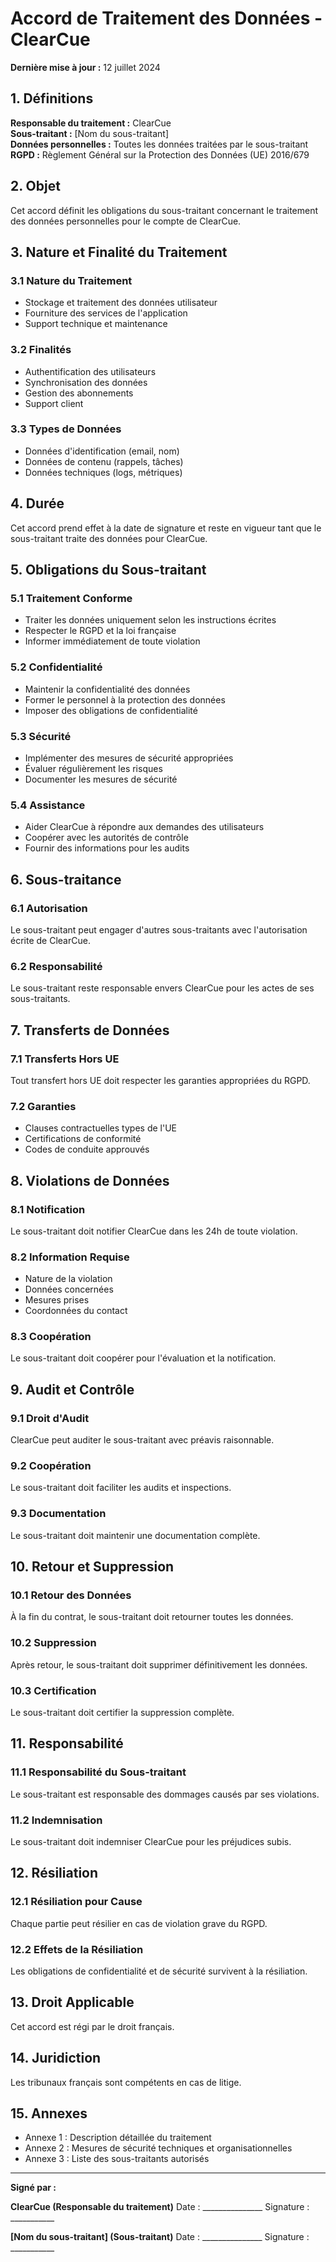 # Accord de Traitement des Données - ClearCue

**Dernière mise à jour :** 12 juillet 2024

## 1. Définitions

**Responsable du traitement :** ClearCue  
**Sous-traitant :** [Nom du sous-traitant]  
**Données personnelles :** Toutes les données traitées par le sous-traitant  
**RGPD :** Règlement Général sur la Protection des Données (UE) 2016/679

## 2. Objet

Cet accord définit les obligations du sous-traitant concernant le traitement des données personnelles pour le compte de ClearCue.

## 3. Nature et Finalité du Traitement

### 3.1 Nature du Traitement
- Stockage et traitement des données utilisateur
- Fourniture des services de l'application
- Support technique et maintenance

### 3.2 Finalités
- Authentification des utilisateurs
- Synchronisation des données
- Gestion des abonnements
- Support client

### 3.3 Types de Données
- Données d'identification (email, nom)
- Données de contenu (rappels, tâches)
- Données techniques (logs, métriques)

## 4. Durée

Cet accord prend effet à la date de signature et reste en vigueur tant que le sous-traitant traite des données pour ClearCue.

## 5. Obligations du Sous-traitant

### 5.1 Traitement Conforme
- Traiter les données uniquement selon les instructions écrites
- Respecter le RGPD et la loi française
- Informer immédiatement de toute violation

### 5.2 Confidentialité
- Maintenir la confidentialité des données
- Former le personnel à la protection des données
- Imposer des obligations de confidentialité

### 5.3 Sécurité
- Implémenter des mesures de sécurité appropriées
- Évaluer régulièrement les risques
- Documenter les mesures de sécurité

### 5.4 Assistance
- Aider ClearCue à répondre aux demandes des utilisateurs
- Coopérer avec les autorités de contrôle
- Fournir des informations pour les audits

## 6. Sous-traitance

### 6.1 Autorisation
Le sous-traitant peut engager d'autres sous-traitants avec l'autorisation écrite de ClearCue.

### 6.2 Responsabilité
Le sous-traitant reste responsable envers ClearCue pour les actes de ses sous-traitants.

## 7. Transferts de Données

### 7.1 Transferts Hors UE
Tout transfert hors UE doit respecter les garanties appropriées du RGPD.

### 7.2 Garanties
- Clauses contractuelles types de l'UE
- Certifications de conformité
- Codes de conduite approuvés

## 8. Violations de Données

### 8.1 Notification
Le sous-traitant doit notifier ClearCue dans les 24h de toute violation.

### 8.2 Information Requise
- Nature de la violation
- Données concernées
- Mesures prises
- Coordonnées du contact

### 8.3 Coopération
Le sous-traitant doit coopérer pour l'évaluation et la notification.

## 9. Audit et Contrôle

### 9.1 Droit d'Audit
ClearCue peut auditer le sous-traitant avec préavis raisonnable.

### 9.2 Coopération
Le sous-traitant doit faciliter les audits et inspections.

### 9.3 Documentation
Le sous-traitant doit maintenir une documentation complète.

## 10. Retour et Suppression

### 10.1 Retour des Données
À la fin du contrat, le sous-traitant doit retourner toutes les données.

### 10.2 Suppression
Après retour, le sous-traitant doit supprimer définitivement les données.

### 10.3 Certification
Le sous-traitant doit certifier la suppression complète.

## 11. Responsabilité

### 11.1 Responsabilité du Sous-traitant
Le sous-traitant est responsable des dommages causés par ses violations.

### 11.2 Indemnisation
Le sous-traitant doit indemniser ClearCue pour les préjudices subis.

## 12. Résiliation

### 12.1 Résiliation pour Cause
Chaque partie peut résilier en cas de violation grave du RGPD.

### 12.2 Effets de la Résiliation
Les obligations de confidentialité et de sécurité survivent à la résiliation.

## 13. Droit Applicable

Cet accord est régi par le droit français.

## 14. Juridiction

Les tribunaux français sont compétents en cas de litige.

## 15. Annexes

- Annexe 1 : Description détaillée du traitement
- Annexe 2 : Mesures de sécurité techniques et organisationnelles
- Annexe 3 : Liste des sous-traitants autorisés

---

**Signé par :**

**ClearCue (Responsable du traitement)**
Date : _______________
Signature : ___________

**[Nom du sous-traitant] (Sous-traitant)**
Date : _______________
Signature : ___________ 